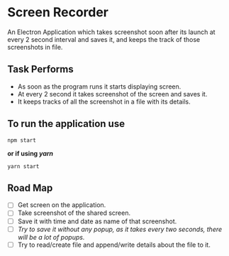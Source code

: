 # Screen Recorder
An Electron Application which takes screenshot soon after its launch at every 2 second interval and saves it, and keeps the track of those screenshots in file.

## Task Performs
- As soon as the program runs it starts displaying screen.
- At every 2 second it takes screenshot of the screen and saves it.
- It keeps tracks of all the screenshot in a file with its details.

## To run the application use 
```
npm start
```
**or if using _yarn_**
```
yarn start
```
## Road Map
- [ ] Get screen on the application.
- [ ] Take screenshot of the shared screen.
- [ ] Save it with time and date as name of that screenshot.
- [ ] *Try to save it without any popup, as it takes every two seconds, there will be a lot of popups.*
- [ ] Try to read/create file and append/write details about the file to it.